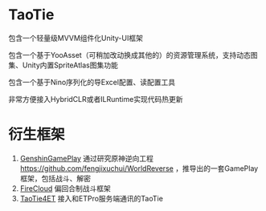 # TaoTie

包含一个轻量级MVVM组件化Unity-UI框架

包含一个基于YooAsset（可稍加改动换成其他的）的资源管理系统，支持动态图集、Unity内置SpriteAtlas图集功能

包含一个基于Nino序列化的导Excel配置、读配置工具

非常方便接入HybridCLR或者ILRuntime实现代码热更新

# 衍生框架

1. [GenshinGamePlay](https://github.com/526077247/GenshinGamePlay) 通过研究原神逆向工程 https://github.com/fengjixuchui/WorldReverse ，推导出的一套GamePlay框架，包括战斗、解密
2. [FireCloud](https://github.com/526077247/FireCloud) 偏回合制战斗框架
3. [TaoTie4ET](https://github.com/526077247/TaoTie4ET) 接入和ETPro服务端通讯的TaoTie
